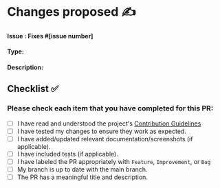 # Changes proposed ✍️

#### Issue : Fixes #[issue number]

#### Type:

#### Description:


## Checklist ✅ 

### Please check each item that you have completed for this PR:


- [ ]  I have read and understood the project's [Contribution Guidelines](https://chimoney--community.hashnode.dev/contributing-to-chimoneys-community-projects-repository-for-hacktoberfest)
- [ ]  I have tested my changes to ensure they work as expected.
- [ ]  I have added/updated relevant documentation/screenshots (if applicable).
- [ ]  I have included tests (if applicable).
- [ ]  I have labeled the PR appropriately with `Feature`, `Improvement`, or `Bug`
- [ ]  My branch is up to date with the main branch.
- [ ]  The PR has a meaningful title and description.
